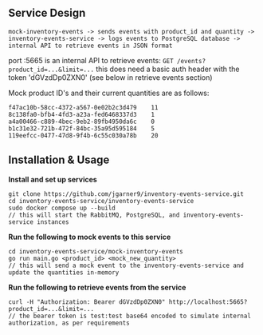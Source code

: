 ## Service Design

`mock-inventory-events -> sends events with product_id and quantity -> inventory-events-service -> logs events to PostgreSQL database -> internal API to retrieve events in JSON format`

port :5665 is an internal API to retrieve events:
`GET /events?product_id=...&limit=...`
this does need a basic auth header with the token 'dGVzdDp0ZXN0' (see below in retrieve events section)

Mock product ID's and their current quantities are as follows:
```
f47ac10b-58cc-4372-a567-0e02b2c3d479    11
8c138fa0-bfb4-4fd3-a23a-fed6468337d3    1
a4a00466-c889-4bec-9eb2-89fb4950da6c    0
b1c31e32-721b-472f-84bc-35a95d595184    5
119eefcc-0477-47d8-9f4b-6c55c030a78b    20
```

## Installation & Usage

**Install and set up services**

```
git clone https://github.com/jgarner9/inventory-events-service.git
cd inventory-events-service/inventory-events-service
sudo docker compose up --build
// this will start the RabbitMQ, PostgreSQL, and inventory-events-service instances
```

**Run the following to mock events to this service**

```
cd inventory-events-service/mock-inventory-events
go run main.go <product_id> <mock_new_quantity>
// this will send a mock event to the inventory-events-service and update the quantities in-memory
```

**Run the following to retrieve events from the service**

```
curl -H "Authorization: Bearer dGVzdDp0ZXN0" http://localhost:5665?product_id=...&limit=...
// the bearer token is test:test base64 encoded to simulate internal authorization, as per requirements
```
